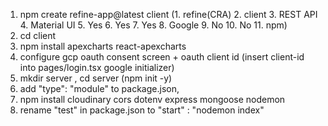 1. npm create refine-app@latest client (1. refine(CRA) 2. client 3. REST API 4. Material UI 5. Yes 6. Yes 7. Yes 8. Google 9. No 10. No 11. npm)
2. cd client
3. npm install apexcharts react-apexcharts
4. configure gcp oauth consent screen + oauth client id (insert client-id into pages/login.tsx google initializer)
5. mkdir server , cd server (npm init -y)
6. add "type": "module" to package.json,
7. npm install cloudinary cors dotenv express mongoose nodemon
8. rename "test" in package.json to "start" : "nodemon index"
